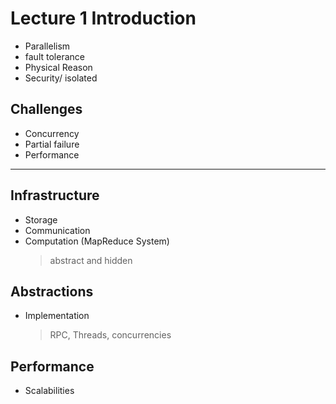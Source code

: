 # Lecture 1 Introduction

 - Parallelism
 - fault tolerance 
 - Physical Reason
 - Security/ isolated 

## Challenges

 - Concurrency
 - Partial failure
 - Performance

----------------------------------------------------

## Infrastructure

 - Storage
 - Communication
 - Computation (MapReduce System)
   > abstract and hidden
## Abstractions

- Implementation
  > RPC, Threads, concurrencies
  >
## Performance

 - Scalabilities
